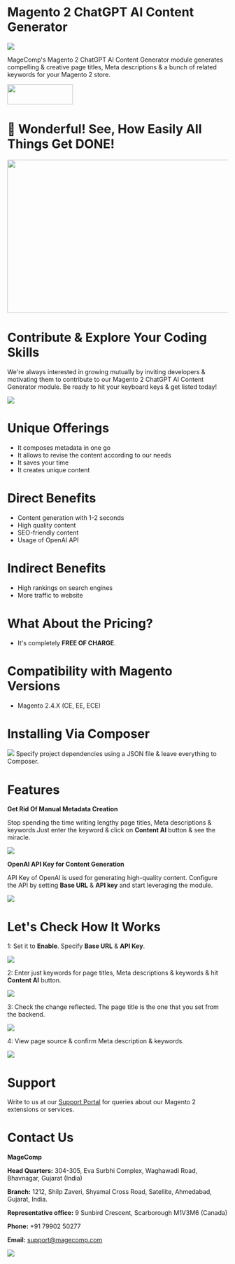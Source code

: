 # Magento 2 ChatGPT AI Content Generator
<img src="https://magecomp.com/media/catalog/product/cache/9060bf895541631e29635713a6168783/c/h/chatgpt_ai_content_generator-product_image.webp">

MageComp's Magento 2 ChatGPT AI Content Generator module generates compelling & creative page titles, Meta descriptions & a bunch of related keywords for your Magento 2 store.

<a href="https://magecomp.com/magento-2-chatgpt-ai-content-generator.html" target="_blank"><img width="150" height="46" src="https://magecomp.com/media/button.webp"></a>

# 🤩 Wonderful! See, How Easily All Things Get DONE!
<img width="600" height="350" src="https://s10.gifyu.com/images/Utilizes_OpenAI_API_to_produce_AI_content-1.gif">

# Contribute & Explore Your Coding Skills
We're always interested in growing mutually by inviting developers & motivating them to contribute to our Magento 2 ChatGPT AI Content Generator module. Be ready to hit your keyboard keys & get listed today!

<a href="https://github.com/magecomp/Magento-2-ChatGPT-AI-Content-Generator/graphs/contributors">
  <img src="https://contrib.rocks/image?repo=magecomp/Magento-2-ChatGPT-AI-Content-Generator" />
</a>

# Unique Offerings
* It composes metadata in one go
* It allows to revise the content according to our needs
* It saves your time
* It creates unique content

# Direct Benefits
* Content generation with 1-2 seconds
* High quality content
* SEO-friendly content
* Usage of OpenAI API

# Indirect Benefits
* High rankings on search engines
* More traffic to website

# What About the Pricing?
* It's completely **FREE OF CHARGE**.

# Compatibility with Magento Versions
* Magento 2.4.X (CE, EE, ECE)

# Installing Via Composer
<img src="https://i.ibb.co/NjGRFCt/composer.png">
Specify project dependencies using a JSON file & leave everything to Composer.

# Features
**Get Rid Of Manual Metadata Creation**

Stop spending the time writing lengthy page titles, Meta descriptions & keywords.Just enter the keyword & click on **Content AI** button & see the miracle.

<img src="https://magecomp.com/media/wysiwyg/Eliminate_manual_input_of_product_metadata_1.gif">

**OpenAI API Key for Content Generation**

API Key of OpenAI is used for generating high-quality content. Configure the API by setting **Base URL** & **API key** and start leveraging the module.

<img src="https://magecomp.com/media/wysiwyg/Utilizes_OpenAI_API_to_produce_AI_content.webp">

# Let's Check How It Works

1: Set it to **Enable**. Specify **Base URL** & **API Key**.

<img src="https://magecomp.com/media/catalog/product/cache/19b10369fecc27f1a40729d1b5b60dea/c/o/configuration_settings_for_magento_2_chatgpt_ai_content_generator_1.webp">

2: Enter just keywords for page titles, Meta descriptions & keywords & hit **Content AI** button.

<img src="https://magecomp.com/media/catalog/product/cache/19b10369fecc27f1a40729d1b5b60dea/a/i/ai-powered_meta_title_meta_keywords_and_meta_description_for_the_product.webp">

3: Check the change reflected. The page title is the one that you set from the backend.

<img src="https://magecomp.com/media/catalog/product/cache/19b10369fecc27f1a40729d1b5b60dea/f/r/frontend_display_of_ai-driven_meta_title.webp">

4: View page source & confirm Meta description & keywords.

<img src="https://magecomp.com/media/catalog/product/cache/19b10369fecc27f1a40729d1b5b60dea/f/r/frontend_product_page_source_to_view_ai-curated_product_metadata.webp">

# Support
Write to us at our [Support Portal](https://magecomp.com/support/) for queries about our Magento 2 extensions or services.

# Contact Us
**MageComp**

**Head Quarters:** 304-305, Eva Surbhi Complex, Waghawadi Road, Bhavnagar, Gujarat (India)

**Branch:** 1212, Shilp Zaveri, Shyamal Cross Road, Satellite, Ahmedabad, Gujarat, India.

**Representative office:** 9 Sunbird Crescent, Scarborough M1V3M6 (Canada)

**Phone:** +91 79902 50277

**Email:** [support@magecomp.com](mailto:support@magecomp.com)

<img src="https://magecomp.com/media/logo/websites/1/Magecomp_Logo_251x51.png">

